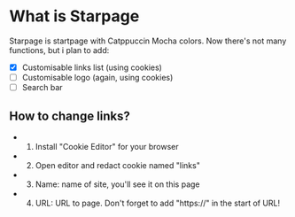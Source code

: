 # What is Starpage
Starpage is startpage with Catppuccin Mocha colors. Now there's not many functions, but i plan to add:
- [x] Customisable links list (using cookies)
- [ ] Customisable logo (again, using cookies)
- [ ] Search bar

## How to change links?
- 1. Install "Cookie Editor" for your browser
- 2. Open editor and redact cookie named "links"
- 3. Name: name of site, you'll see it on this page
- 4. URL: URL to page. Don't forget to add "https://" in the start of URL! 